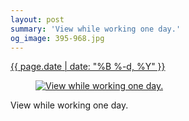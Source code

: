 ```yaml
---
layout: post
summary: 'View while working one day.'
og_image: 395-968.jpg
---
```


<p>
 <time>
  <a href="/395">
   {{ page.date | date: "%B %-d, %Y" }}
  </a>
 </time>
 <a href="/395">
  <figure data-taken="1/29/2015">
   <img alt="View while working one day." sizes="(min-width: 700px) 50vw, calc(100vw - 2rem)" src="{{ site.assets_url }}/395-484.jpg" srcset="{{ site.assets_url }}/395-968.jpg 968w, {{ site.assets_url }}/395-726.jpg 726w, {{ site.assets_url }}/395-484.jpg 484w, {{ site.assets_url }}/395-242.jpg 242w"/>
  </figure>
 </a>
 <span>
  View while working one day.
 </span>
</p>
